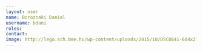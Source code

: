 ```yaml
---
layout: user
name: Boroznaki Daniel
username: bdani
roles:
contact:
image: http://lego.sch.bme.hu/wp-content/uploads/2015/10/DSC8641-604x270.jpg
---
```

